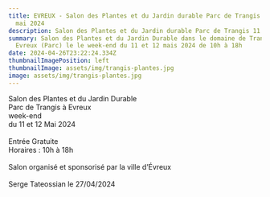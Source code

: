 ```yaml
---
title: EVREUX - Salon des Plantes et du Jardin durable Parc de Trangis 11 et 12
  mai 2024
description: Salon des Plantes et du Jardin durable Parc de Trangis 11 et 12 mai 2024
summary: Salon des Plantes et du Jardin Durable dans le domaine de Trangis à
  Evreux (Parc) le le week-end du 11 et 12 mais 2024 de 10h à 18h
date: 2024-04-26T23:22:24.334Z
thumbnailImagePosition: left
thumbnailImage: assets/img/trangis-plantes.jpg
image: assets/img/trangis-plantes.jpg
---
```

Salon des Plantes et du Jardin Durable \
Parc de Trangis à Evreux \
week-end \
du 11 et 12 Mai 2024 \
\
Entrée Gratuite \
Horaires : 10h à 18h\
\
Salon organisé et sponsorisé par la ville d’Évreux \
\
Serge Tateossian le 27/04/2024